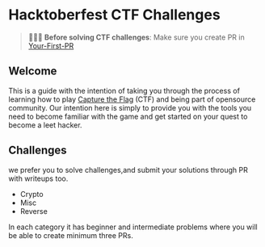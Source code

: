 # Hacktoberfest CTF Challenges

> 🚨🚨🚨 **Before solving CTF challenges**: Make sure you create PR in [
> Your-First-PR](https://github.com/Hacktoberfest-Nepal/Your-First-PR)

## Welcome

This is a guide with the intention of taking you through the process of learning how to play [Capture the Flag](https://en.wikipedia.org/wiki/Capture_the_flag#Computer_security) (CTF) and being part of opensource community. Our intention here is simply to provide you with the tools you need to become familiar with the game and get started on your quest to become a leet hacker.

## Challenges

we prefer you to solve challenges,and submit your solutions through PR with writeups too.

- Crypto
- Misc
- Reverse

In each category it has beginner and intermediate problems where you will be able to create minimum three PRs.
